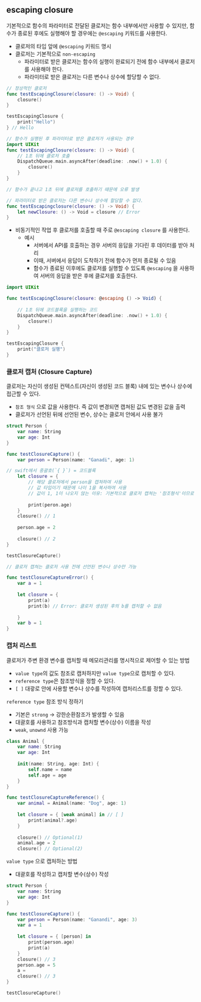 ## escaping closure

기본적으로 함수의 파라미터로 전달된 클로저는 함수 내부에서만 사용할 수 있지만, 함수가 종료된 후에도 실행해야 할 경우에는 `@escaping` 키워드를 사용한다.

- 클로저의 타입 앞에 `@escaping` 키워드 명시
- 클로저는 기본적으로 `non-escaping`
    - 파라미터로 받은 클로저는 함수의 실행이 완료되기 전에 함수 내부에서 클로저를 사용해야 한다.
    - 파라미터로 받은 클로저는 다른 변수나 상수에 할당할 수 없다.

```swift
// 정상적인 클로저
func testEscapingClosure(closure: () -> Void) {
	closure()
}

testEscapingClosure {
	print("Hello")
} // Hello
```

```swift
// 함수가 실행된 후 파라미터로 받은 클로저가 사용되는 경우
import UIKit
func testEscapingClosure(closure: () -> Void) {
	// 1초 뒤에 클로저 호출
	DispatchQueue.main.asyncAfter(deadline: .now() + 1.0) {
		closure()
	}
}

// 함수가 끝나고 1초 뒤에 클로저를 호출하기 때문에 오류 발생
```

```swift
// 파라미터로 받은 클로저는 다른 변수나 상수에 할당할 수 없다.
func testEscapingclosure(closure: () -> Void) {
	let newClosure: () -> Void = closure // Error
}
```

- 비동기적인 작업 후 클로저를 호출할 때 주로 `@escaping closure` 를 사용한다.
    - 예시
        - 서버에서 API를 호출하는 경우 서버의 응답을 기다린 후 데이터를 받아 처리
        - 이때, 서버에서 응답이 도착하기 전에 함수가 먼저 종료될 수 있음
        - 함수가 종료된 이후에도 클로저를 실행할 수 있도록 `@escaping` 을 사용하여 서버의 응답을 받은 후에 클로저를 호출한다.

```swift
import UIKit

func testEscapingClosure(closure: @escaping () -> Void) {
	
	// 1초 뒤에 코드블록을 실행하는 코드
	DispatchQueue.main.asyncAfter(deadline: .now() + 1.0) {
		closure()
	}
}

testEscapingClosure {
	print("클로저 실행")
}
```

### 클로저 캡처 (Closure Capture)

클로저는 자신이 생성된 컨텍스트(자신이 생성된 코드 블록) 내에 있는 변수나 상수에 접근할 수 있다.

- `참조 형식` 으로 값을 사용한다. 즉 값이 변경되면 캡쳐된 값도 변경된 값을 출력
- 클로저가 선언된 뒤에 선언된 변수, 상수는 클로저 안에서 사용 불가

```swift
struct Person {
	var name: String
	var age: Int
}

func testClosureCapture() {
	var person = Person(name: "Ganadi", age: 1)

// swift에서 중괄호(`{ }`) = 코드블록
	let closure = {
		// 해당 클로저에서 person을 캡쳐하여 사용
		// 값 타입이기 때문에 나이 1을 복사하여 사용
		// 값이 1, 1이 나오지 않는 이유: 기본적으로 클로저 캡쳐는 '참조형식'이므로
		
		print(peron.age)
	}
	closure() // 1
	
	person.age = 2
	
	closure() // 2
}

testClosureCapture()
```

```swift
// 클로저 캡쳐는 클로저 사용 전에 선언된 변수나 상수만 가능

func testClosureCaptureError() {
	var a = 1
	
	let closure = {
		print(a)
		print(b) // Error: 클로저 생성된 후의 b를 캡처할 수 없음
		
	}
	var b = 1
}
```

### 캡처 리스트

클로저가 주변 환경 변수를 캡처할 때 메모리관리를 명시적으로 제어할 수 있는 방법

- `value type`의 값도 참조로 캡처하지만 `value type`으로 캡처할 수 있다.
- `reference type`은 참조방식을 정할 수 있다.
- `[ ]` 대괗로 안에 사용할 변수나 상수를 작성하여 캡처리스트를 정할 수 있다.

`reference type` 참조 방식 정하기

- 기본은 `strong` → 강한순환참조가 발생할 수 있음
- 대괄호를 사용하고 참조방식과 캡처할 변수(상수) 이름을 작성
- `weak`, `unownd` 사용 가능

```swift
class Animal {
	var name: String
	var age: Int
	
	init(name: String, age: Int) {
		self.name = name
		self.age = age
	}
}

func testClosureCaptureReference() {
	var animal = Animal(name: "Dog", age: 1)
	
	let closure = { [weak animal] in // [ ]
		print(animal?.age)
	}
	
	closure() // Optional(1)
	animal.age = 2
	closure() // Optional(2)
```

`value type` 으로 캡처하는 방법

- 대괄호를 작성하고 캡처할 변수(상수) 작성

```swift
struct Person {
	var name: String
	var age: Int
}

func testClosureCapture() {
	var person = Person(name: "Ganandi", age: 3)
	var a = 1
	
	let closure = { [person] in 
		print(person.age)
		print(a)
	}
	closure() // 3
	person.age = 5
	a = 
	closure() // 3
}

testClosureCapture()
```
